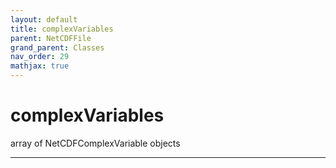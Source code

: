 ```yaml
---
layout: default
title: complexVariables
parent: NetCDFFile
grand_parent: Classes
nav_order: 29
mathjax: true
---
```


#  complexVariables

array of NetCDFComplexVariable objects


---

